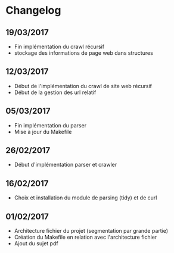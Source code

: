 # Changelog

## 19/03/2017
- Fin implémentation du crawl récursif
- stockage des informations de page web dans structures

## 12/03/2017
- Début de l'implémentation du crawl de site web récursif
- Début de la gestion des url relatif

## 05/03/2017
- Fin implémentation du parser
- Mise à jour du Makefile

## 26/02/2017
- Début d'implémentation parser et crawler

## 16/02/2017
- Choix et installation du module de parsing (tidy) et de curl

## 01/02/2017
- Architecture fichier du projet (segmentation par grande partie)
- Création du Makefile en relation avec l'architecture fichier
- Ajout du sujet pdf